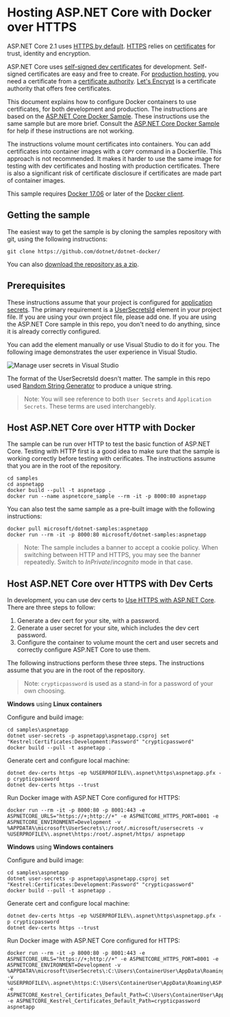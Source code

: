 # Hosting ASP.NET Core with Docker over HTTPS

ASP.NET Core 2.1 uses [HTTPS by default](https://docs.microsoft.com/en-us/aspnet/core/security/enforcing-ssl). [HTTPS](https://en.wikipedia.org/wiki/HTTPS) relies on [certificates](https://en.wikipedia.org/wiki/Public_key_certificate) for trust, identity and encryption.

ASP.NET Core uses [self-signed dev certificates](https://en.wikipedia.org/wiki/Self-signed_certificate) for development. Self-signed certificates are easy and free to create. For [production hosting](https://blogs.msdn.microsoft.com/webdev/2017/11/29/configuring-https-in-asp-net-core-across-different-platforms/), you need a certificate from a [certificate authority](https://en.wikipedia.org/wiki/Certificate_authority). [Let's Encrypt](https://letsencrypt.org/) is a certificate authority that offers free certificates.

This document explains how to configure Docker containers to use certificates, for both development and production. The instructions are based on the [ASP.NET Core Docker Sample](README.md). These instructions use the same sample but are more brief. Consult the [ASP.NET Core Docker Sample](README.md) for help if these instructions are not working.

The instructions volume mount certificates into containers. You can add certificates into container images with a `COPY` command in a Dockerfile. This approach is not recommended. It makes it harder to use the same image for testing with dev certificates and hosting with production certificates. There is also a  significant risk of certificate disclosure if certificates are made part of container images.

This sample requires [Docker 17.06](https://docs.docker.com/release-notes/docker-ce) or later of the [Docker client](https://www.docker.com/products/docker).

## Getting the sample

The easiest way to get the sample is by cloning the samples repository with git, using the following instructions:

```console
git clone https://github.com/dotnet/dotnet-docker/
```

You can also [download the repository as a zip](https://github.com/dotnet/dotnet-docker/archive/master.zip).

## Prerequisites

These instructions assume that your project is configured for [application secrets](https://docs.microsoft.com/aspnet/core/security/app-secrets). The primary requirement is a [UserSecretsId](https://github.com/dotnet/dotnet-docker/blob/update-sample-to-latest/samples/aspnetapp/aspnetapp/aspnetapp.csproj#L5) element in your project file. If you are using your own project file, please add one. If you are using the ASP.NET Core sample in this repo, you don't need to do anything, since it is already correctly configured.

You can add the element manually or use Visual Studio to do it for you. The following image demonstrates the user experience in Visual Studio.

![Manage user secrets in Visual Studio](https://user-images.githubusercontent.com/7681382/39641521-85d4a7b4-4f9c-11e8-9466-d1ff56db33cb.png)

The format of the UserSecretsId doesn't matter. The sample in this repo used [Random String Generator](https://www.random.org/strings/?num=6&len=20&digits=on&unique=on&format=html&rnd=new) to produce a unique string.

> Note: You will see reference to both `User Secrets` and `Application Secrets`. These terms are used interchangebly.

## Host ASP.NET Core over HTTP with Docker

The sample can be run over HTTP to test the basic function of ASP.NET Core. Testing with HTTP first is a good idea to make sure that the sample is working correctly before testing with cerificates. The instructions assume that you are in the root of the repository.

```console
cd samples
cd aspnetapp
docker build --pull -t aspnetapp .
docker run --name aspnetcore_sample --rm -it -p 8000:80 aspnetapp
```

You can also test the same sample as a pre-built image with the following instructions:

```console
docker pull microsoft/dotnet-samples:aspnetapp
docker run --rm -it -p 8000:80 microsoft/dotnet-samples:aspnetapp
```

> Note: The sample includes a banner to accept a cookie policy. When switching between HTTP and HTTPS, you may see the banner repeatedly. Switch to *InPrivate*/*incognito* mode in that case.

## Host ASP.NET Core over HTTPS with Dev Certs

In development, you can use dev certs to [Use HTTPS with ASP.NET Core](https://docs.microsoft.com/aspnet/core/security/enforcing-ssl). There are three steps to follow:

1. Generate a dev cert for your site, with a password.
2. Generate a user secret for your site, which includes the dev cert password.
3. Configure the container to volume mount the cert and user secrets and correctly configure ASP.NET Core to use them.

The following instructions perform these three steps. The instructions assume that you are in the root of the repository.

> Note: `crypticpassword` is used as a stand-in for a password of your own choosing.

**Windows** using **Linux containers**

Configure and build image:

```console
cd samples\aspnetapp
dotnet user-secrets -p aspnetapp\aspnetapp.csproj set "Kestrel:Certificates:Development:Password" "crypticpassword"
docker build --pull -t aspnetapp .
```

Generate cert and configure local machine:

```console
dotnet dev-certs https -ep %USERPROFILE%\.aspnet\https\aspnetapp.pfx -p crypticpassword
dotnet dev-certs https --trust
```

Run Docker image with ASP.NET Core configured for HTTPS:

```console
docker run --rm -it -p 8000:80 -p 8001:443 -e ASPNETCORE_URLS="https://+;http://+" -e ASPNETCORE_HTTPS_PORT=8001 -e ASPNETCORE_ENVIRONMENT=Development -v %APPDATA%\microsoft\UserSecrets\:/root/.microsoft/usersecrets -v %USERPROFILE%\.aspnet\https:/root/.aspnet/https/ aspnetapp
```

**Windows** using **Windows containers**

Configure and build image:

```console
cd samples\aspnetapp
dotnet user-secrets -p aspnetapp\aspnetapp.csproj set "Kestrel:Certificates:Development:Password" "crypticpassword"
docker build --pull -t aspnetapp .
```

Generate cert and configure local machine:

```console
dotnet dev-certs https -ep %USERPROFILE%\.aspnet\https\aspnetapp.pfx -p crypticpassword
dotnet dev-certs https --trust
```

Run Docker image with ASP.NET Core configured for HTTPS:

```console
docker run --rm -it -p 8000:80 -p 8001:443 -e ASPNETCORE_URLS="https://+;http://+" -e ASPNETCORE_HTTPS_PORT=8001 -e ASPNETCORE_ENVIRONMENT=Development -v %APPDATA%\microsoft\UserSecrets\:C:\Users\ContainerUser\AppData\Roaming\microsoft\UserSecrets -v %USERPROFILE%\.aspnet\https:C:\Users\ContainerUser\AppData\Roaming\ASP.NET\Https -e ASPNETCORE_Kestrel_Certificates_Default_Path=C:\Users\ContainerUser\AppData\Roaming\ASP.NET\Https -e ASPNETCORE_Kestrel_Certificates_Default_Path=crypticpassword aspnetapp
```
